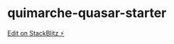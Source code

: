 # quimarche-quasar-starter

[Edit on StackBlitz ⚡️](https://stackblitz.com/edit/quimarche-quasar-starter)